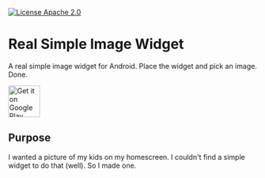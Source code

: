 [![License Apache 2.0](https://img.shields.io/badge/License-WTFPL%202.0-blue.svg?style=true)](http://www.wtfpl.net/txt/copying/)

# Real Simple Image Widget
A real simple image widget for Android. Place the widget and pick an image. Done.

<a href='https://play.google.com/store/apps/details?id=com.rabross.android.realsimpleimagewidget&utm_source=global_co&utm_medium=prtnr&utm_content=Mar2515&utm_campaign=PartBadge&pcampaignid=MKT-Other-global-all-co-prtnr-py-PartBadge-Mar2515-1'><img alt='Get it on Google Play' src='https://play.google.com/intl/en_us/badges/images/generic/en_badge_web_generic.png' height='64'/></a>

## Purpose
I wanted a picture of my kids on my homescreen. I couldn't find a simple widget to do that (well). So I made one.
